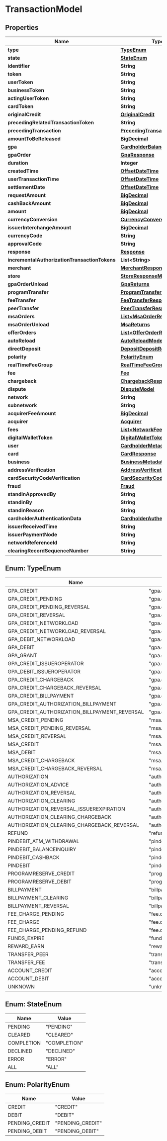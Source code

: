 
# TransactionModel

## Properties
Name | Type | Description | Notes
------------ | ------------- | ------------- | -------------
**type** | [**TypeEnum**](#TypeEnum) |  | 
**state** | [**StateEnum**](#StateEnum) |  | 
**identifier** | **String** |  |  [optional]
**token** | **String** |  | 
**userToken** | **String** |  |  [optional]
**businessToken** | **String** |  |  [optional]
**actingUserToken** | **String** |  | 
**cardToken** | **String** |  |  [optional]
**originalCredit** | [**OriginalCredit**](OriginalCredit.md) |  |  [optional]
**precedingRelatedTransactionToken** | **String** |  |  [optional]
**precedingTransaction** | [**PrecedingTransaction**](PrecedingTransaction.md) |  |  [optional]
**amountToBeReleased** | [**BigDecimal**](BigDecimal.md) |  |  [optional]
**gpa** | [**CardholderBalance**](CardholderBalance.md) |  |  [optional]
**gpaOrder** | [**GpaResponse**](GpaResponse.md) |  |  [optional]
**duration** | **Integer** |  |  [optional]
**createdTime** | [**OffsetDateTime**](OffsetDateTime.md) |  |  [optional]
**userTransactionTime** | [**OffsetDateTime**](OffsetDateTime.md) |  |  [optional]
**settlementDate** | [**OffsetDateTime**](OffsetDateTime.md) |  |  [optional]
**requestAmount** | [**BigDecimal**](BigDecimal.md) |  |  [optional]
**cashBackAmount** | [**BigDecimal**](BigDecimal.md) |  |  [optional]
**amount** | [**BigDecimal**](BigDecimal.md) |  | 
**currencyConversion** | [**CurrencyConversion**](CurrencyConversion.md) |  |  [optional]
**issuerInterchangeAmount** | [**BigDecimal**](BigDecimal.md) |  |  [optional]
**currencyCode** | **String** |  |  [optional]
**approvalCode** | **String** |  |  [optional]
**response** | [**Response**](Response.md) |  |  [optional]
**incrementalAuthorizationTransactionTokens** | **List&lt;String&gt;** |  |  [optional]
**merchant** | [**MerchantResponseModel**](MerchantResponseModel.md) |  |  [optional]
**store** | [**StoreResponseModel**](StoreResponseModel.md) |  |  [optional]
**gpaOrderUnload** | [**GpaReturns**](GpaReturns.md) |  |  [optional]
**programTransfer** | [**ProgramTransferResponse**](ProgramTransferResponse.md) |  |  [optional]
**feeTransfer** | [**FeeTransferResponse**](FeeTransferResponse.md) |  |  [optional]
**peerTransfer** | [**PeerTransferResponse**](PeerTransferResponse.md) |  |  [optional]
**msaOrders** | [**List&lt;MsaOrderResponse&gt;**](MsaOrderResponse.md) |  |  [optional]
**msaOrderUnload** | [**MsaReturns**](MsaReturns.md) |  |  [optional]
**offerOrders** | [**List&lt;OfferOrderResponse&gt;**](OfferOrderResponse.md) |  |  [optional]
**autoReload** | [**AutoReloadModel**](AutoReloadModel.md) |  |  [optional]
**directDeposit** | [**DepositDepositResponse**](DepositDepositResponse.md) |  |  [optional]
**polarity** | [**PolarityEnum**](#PolarityEnum) |  |  [optional]
**realTimeFeeGroup** | [**RealTimeFeeGroup**](RealTimeFeeGroup.md) |  |  [optional]
**fee** | [**Fee**](Fee.md) |  |  [optional]
**chargeback** | [**ChargebackResponse**](ChargebackResponse.md) |  |  [optional]
**dispute** | [**DisputeModel**](DisputeModel.md) |  |  [optional]
**network** | **String** |  |  [optional]
**subnetwork** | **String** |  |  [optional]
**acquirerFeeAmount** | [**BigDecimal**](BigDecimal.md) |  |  [optional]
**acquirer** | [**Acquirer**](Acquirer.md) |  |  [optional]
**fees** | [**List&lt;NetworkFeeModel&gt;**](NetworkFeeModel.md) |  |  [optional]
**digitalWalletToken** | [**DigitalWalletToken**](DigitalWalletToken.md) |  |  [optional]
**user** | [**CardholderMetadata**](CardholderMetadata.md) |  |  [optional]
**card** | [**CardResponse**](CardResponse.md) |  |  [optional]
**business** | [**BusinessMetadata**](BusinessMetadata.md) |  |  [optional]
**addressVerification** | [**AddressVerificationModel**](AddressVerificationModel.md) |  |  [optional]
**cardSecurityCodeVerification** | [**CardSecurityCodeVerification**](CardSecurityCodeVerification.md) |  |  [optional]
**fraud** | [**Fraud**](Fraud.md) |  |  [optional]
**standinApprovedBy** | **String** |  |  [optional]
**standinBy** | **String** |  |  [optional]
**standinReason** | **String** |  |  [optional]
**cardholderAuthenticationData** | [**CardholderAuthenticationData**](CardholderAuthenticationData.md) |  |  [optional]
**issuerReceivedTime** | **String** |  |  [optional]
**issuerPaymentNode** | **String** |  |  [optional]
**networkReferenceId** | **String** |  |  [optional]
**clearingRecordSequenceNumber** | **String** |  |  [optional]


<a name="TypeEnum"></a>
## Enum: TypeEnum
Name | Value
---- | -----
GPA_CREDIT | &quot;gpa.credit&quot;
GPA_CREDIT_PENDING | &quot;gpa.credit.pending&quot;
GPA_CREDIT_PENDING_REVERSAL | &quot;gpa.credit.pending.reversal&quot;
GPA_CREDIT_REVERSAL | &quot;gpa.credit.reversal&quot;
GPA_CREDIT_NETWORKLOAD | &quot;gpa.credit.networkload&quot;
GPA_CREDIT_NETWORKLOAD_REVERSAL | &quot;gpa.credit.networkload.reversal&quot;
GPA_DEBIT_NETWORKLOAD | &quot;gpa.debit.networkload&quot;
GPA_DEBIT | &quot;gpa.debit&quot;
GPA_GRANT | &quot;gpa.grant&quot;
GPA_CREDIT_ISSUEROPERATOR | &quot;gpa.credit.issueroperator&quot;
GPA_DEBIT_ISSUEROPERATOR | &quot;gpa.debit.issueroperator&quot;
GPA_CREDIT_CHARGEBACK | &quot;gpa.credit.chargeback&quot;
GPA_CREDIT_CHARGEBACK_REVERSAL | &quot;gpa.credit.chargeback.reversal&quot;
GPA_CREDIT_BILLPAYMENT | &quot;gpa.credit.billpayment&quot;
GPA_CREDIT_AUTHORIZATION_BILLPAYMENT | &quot;gpa.credit.authorization.billpayment&quot;
GPA_CREDIT_AUTHORIZATION_BILLPAYMENT_REVERSAL | &quot;gpa.credit.authorization.billpayment.reversal&quot;
MSA_CREDIT_PENDING | &quot;msa.credit.pending&quot;
MSA_CREDIT_PENDING_REVERSAL | &quot;msa.credit.pending.reversal&quot;
MSA_CREDIT_REVERSAL | &quot;msa.credit.reversal&quot;
MSA_CREDIT | &quot;msa.credit&quot;
MSA_DEBIT | &quot;msa.debit&quot;
MSA_CREDIT_CHARGEBACK | &quot;msa.credit.chargeback&quot;
MSA_CREDIT_CHARGEBACK_REVERSAL | &quot;msa.credit.chargeback.reversal&quot;
AUTHORIZATION | &quot;authorization&quot;
AUTHORIZATION_ADVICE | &quot;authorization.advice&quot;
AUTHORIZATION_REVERSAL | &quot;authorization.reversal&quot;
AUTHORIZATION_CLEARING | &quot;authorization.clearing&quot;
AUTHORIZATION_REVERSAL_ISSUEREXPIRATION | &quot;authorization.reversal.issuerexpiration&quot;
AUTHORIZATION_CLEARING_CHARGEBACK | &quot;authorization.clearing.chargeback&quot;
AUTHORIZATION_CLEARING_CHARGEBACK_REVERSAL | &quot;authorization.clearing.chargeback.reversal&quot;
REFUND | &quot;refund&quot;
PINDEBIT_ATM_WITHDRAWAL | &quot;pindebit.atm.withdrawal&quot;
PINDEBIT_BALANCEINQUIRY | &quot;pindebit.balanceinquiry&quot;
PINDEBIT_CASHBACK | &quot;pindebit.cashback&quot;
PINDEBIT | &quot;pindebit&quot;
PROGRAMRESERVE_CREDIT | &quot;programreserve.credit&quot;
PROGRAMRESERVE_DEBIT | &quot;programreserve.debit&quot;
BILLPAYMENT | &quot;billpayment&quot;
BILLPAYMENT_CLEARING | &quot;billpayment.clearing&quot;
BILLPAYMENT_REVERSAL | &quot;billpayment.reversal&quot;
FEE_CHARGE_PENDING | &quot;fee.charge.pending&quot;
FEE_CHARGE | &quot;fee.charge&quot;
FEE_CHARGE_PENDING_REFUND | &quot;fee.charge.pending.refund&quot;
FUNDS_EXPIRE | &quot;funds.expire&quot;
REWARD_EARN | &quot;reward.earn&quot;
TRANSFER_PEER | &quot;transfer.peer&quot;
TRANSFER_FEE | &quot;transfer.fee&quot;
ACCOUNT_CREDIT | &quot;account.credit&quot;
ACCOUNT_DEBIT | &quot;account.debit&quot;
UNKNOWN | &quot;unknown&quot;


<a name="StateEnum"></a>
## Enum: StateEnum
Name | Value
---- | -----
PENDING | &quot;PENDING&quot;
CLEARED | &quot;CLEARED&quot;
COMPLETION | &quot;COMPLETION&quot;
DECLINED | &quot;DECLINED&quot;
ERROR | &quot;ERROR&quot;
ALL | &quot;ALL&quot;


<a name="PolarityEnum"></a>
## Enum: PolarityEnum
Name | Value
---- | -----
CREDIT | &quot;CREDIT&quot;
DEBIT | &quot;DEBIT&quot;
PENDING_CREDIT | &quot;PENDING_CREDIT&quot;
PENDING_DEBIT | &quot;PENDING_DEBIT&quot;



